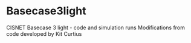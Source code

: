 # Basecase3light
CISNET Basecase 3 light - code and simulation runs
Modifications from code developed by Kit Curtius
